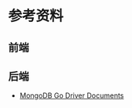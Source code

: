 # 参考资料

## 前端

## 后端

- [MongoDB Go Driver Documents](https://www.mongodb.com/docs/drivers/go/current/quick-start/)
